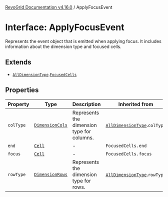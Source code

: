 [RevoGrid Documentation v4.16.0](README.md) / ApplyFocusEvent

# Interface: ApplyFocusEvent

Represents the event object that is emitted when applying focus.
It includes information about the dimension type and focused cells.

## Extends

- [`AllDimensionType`](Interface.AllDimensionType.md).[`FocusedCells`](TypeAlias.FocusedCells.md)

## Properties

| Property | Type | Description | Inherited from | Defined in |
| ------ | ------ | ------ | ------ | ------ |
| `colType` | [`DimensionCols`](TypeAlias.DimensionCols.md) | Represents the dimension type for columns. | [`AllDimensionType`](Interface.AllDimensionType.md).`colType` | [src/types/interfaces.ts:788](https://github.com/revolist/revogrid/blob/09cdc1e0b86c0627e1eaa752c7fd0bb1b7b42330/src/types/interfaces.ts#L788) |
| `end` | [`Cell`](Interface.Cell.md) | - | `FocusedCells.end` | [src/types/selection.ts:90](https://github.com/revolist/revogrid/blob/09cdc1e0b86c0627e1eaa752c7fd0bb1b7b42330/src/types/selection.ts#L90) |
| `focus` | [`Cell`](Interface.Cell.md) | - | `FocusedCells.focus` | [src/types/selection.ts:89](https://github.com/revolist/revogrid/blob/09cdc1e0b86c0627e1eaa752c7fd0bb1b7b42330/src/types/selection.ts#L89) |
| `rowType` | [`DimensionRows`](TypeAlias.DimensionRows.md) | Represents the dimension type for rows. | [`AllDimensionType`](Interface.AllDimensionType.md).`rowType` | [src/types/interfaces.ts:783](https://github.com/revolist/revogrid/blob/09cdc1e0b86c0627e1eaa752c7fd0bb1b7b42330/src/types/interfaces.ts#L783) |
